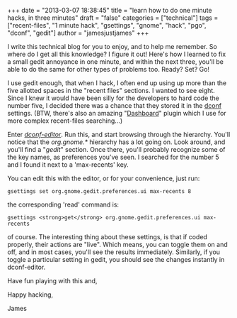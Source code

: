 +++
date = "2013-03-07 18:38:45"
title = "learn how to do one minute hacks, in three minutes"
draft = "false"
categories = ["technical"]
tags = ["recent-files", "1 minute hack", "gsettings", "gnome", "hack", "pgo", "dconf", "gedit"]
author = "jamesjustjames"
+++

I write this technical blog for you to enjoy, and to help me remember. So where do I get all this knowledge? I figure it out! Here's how I learned to fix a small gedit annoyance in one minute, and within the next three, you'll be able to do the same for other types of problems too. Ready? Set? Go!

I use gedit enough, that when I hack, I often end up using up more than the five allotted spaces in the "recent files" sections. I wanted to see eight. Since I knew it would have been silly for the developers to hard code the number five, I decided there was a chance that they stored it in the <a href="https://live.gnome.org/dconf">dconf</a> settings. (BTW, there's also an amazing "<a href="http://seilo.geekyogre.com/2011/12/gedit-plugins-now-has-the-dashboard/">Dashboard</a>" plugin which I use for more complex recent-files searching...)

Enter <a href="https://developer.gnome.org/dconf/unstable/dconf-editor.html"><em>dconf-editor</em></a>. Run this, and start browsing through the hierarchy. You'll notice that the <em>org.gnome.*</em> hierarchy has a lot going on. Look around, and you'll find a "<em>gedit</em>" section. Once there, you'll probably recognize some of the key names, as preferences you've seen. I searched for the number 5 and I found it next to a 'max-recents' key.

You can edit this with the editor, or for your convenience, just run:
```
gsettings set org.gnome.gedit.preferences.ui max-recents 8
```
the corresponding 'read' command is:
```
gsettings <strong>get</strong> org.gnome.gedit.preferences.ui max-recents
```
of course. The interesting thing about these settings, is that if coded properly, their actions are "live". Which means, you can toggle them on and off, and in most cases, you'll see the results immediately. Similarly, if you toggle a particular setting in gedit, you should see the changes instantly in dconf-editor.

Have fun playing with this and,

Happy hacking,

James

&nbsp;

